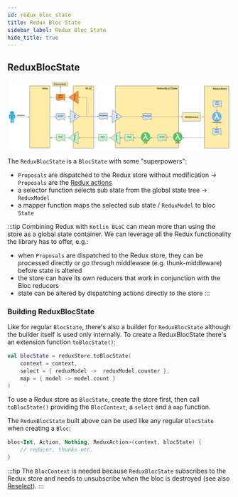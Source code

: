 ```yaml
---
id: redux_bloc_state
title: Redux Bloc State
sidebar_label: Redux Bloc State
hide_title: true
---
```


## ReduxBlocState

![Bloc Redux](../../../static/img/BLoC%20Architecture%20-%20ReduxBLoCState.svg)

The `ReduxBlocState` is a `BlocState` with some "superpowers":
- `Proposals` are dispatched to the Redux store without modification -> `Proposals` are the [Redux actions](https://redux.js.org/tutorials/fundamentals/part-3-state-actions-reducers)
- a selector function selects sub state from the global state tree -> `ReduxModel`
- a mapper function maps the selected sub state / `ReduxModel` to bloc `State` 

:::tip
Combining Redux with `Kotlin BLoC` can mean more than using the store as a global state container. We can leverage all the Redux functionality the library has to offer, e.g.:
- when `Proposals` are dispatched to the Redux store, they can be processed directly or go through middleware (e.g. thunk-middleware) before state is altered
- the store can have its own reducers that work in conjunction with the Bloc reducers
- state can be altered by dispatching actions directly to the store
:::

### Building ReduxBlocState 

Like for regular `BlocState`, there's also a builder for `ReduxBlocState` although the builder itself is used only internally. To create a ReduxBlocState there's an extension function `toBlocState()`:


```kotlin
val blocState = reduxStore.toBlocState(
    context = context,
    select = { reduxModel ->  reduxModel.counter },
    map = { model -> model.count }
)
```

To use a Redux store as `BlocState`, create the store first, then call `toBlocState()` providing the `BlocContext`, a `select` and a `map` function.  

The `ReduxBlocState` built above can be used like any regular `BlocState` when creating a `Bloc`:

```kotlin
bloc<Int, Action, Nothing, ReduxAction>(context, blocState) {
    // reducer, thunks etc.
}
```

:::tip
The `BlocContext` is needed because `ReduxBlocState` subscribes to the Redux store and needs to unsubscribe when the bloc is destroyed (see also [Reselect](./redux_setup#reselect)).
:::